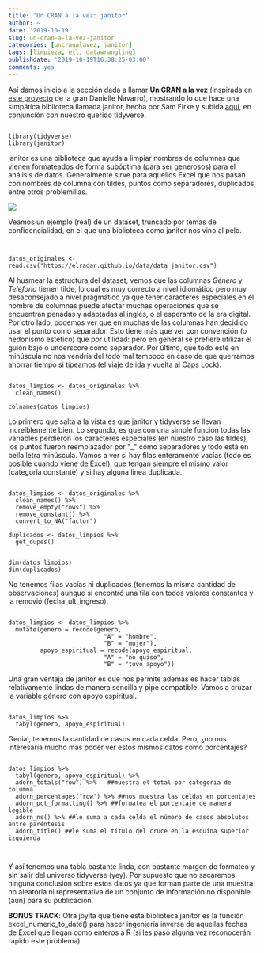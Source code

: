 ```yaml
---
title: 'Un CRAN a la vez: janitor'
author: ~
date: '2019-10-19'
slug: un-cran-a-la-vez-janitor
categories: [uncranalavez, janitor]
tags: [limpieza, etl, datawrangling]
publishdate: '2019-10-19T16:38:25-03:00'
comments: yes
---
```


Así damos inicio a la sección dada a llamar **Un CRAN a la vez** (inspirada en [este proyecto](https://djnavarro.net/post/a-random-walk-on-cran/) de la gran Danielle Navarro), mostrando lo que hace una simpática biblioteca llamada janitor, hecha por Sam Firke y subida [aqui](https://github.com/sfirke/janitor), en conjunción con nuestro querido tidyverse.


```{r}

library(tidyverse)
library(janitor)

```
janitor es una biblioteca que ayuda a limpiar nombres de columnas que vienen formateados de forma subóptima (para ser generosos) para el análisis de datos. Generalmente sirve para aquellos Excel que nos pasan con nombres de columna con tildes, puntos como separadores, duplicados, entre otros problemillas. 


![](https://pbs.twimg.com/media/ED1UxS4U8AEh31k?format=jpg&name=medium)


Veamos un ejemplo (real) de un dataset, truncado por temas de confidencialidad, en el que una biblioteca como janitor nos vino al pelo.


```{r levanto la base, message=FALSE, warning=FALSE}


datos_originales <- read.csv("https://elradar.github.io/data/data_janitor.csv")

```

Al husmear la estructura del dataset, vemos que las columnas *Género* y *Teléfono* tienen tilde, lo cual es muy correcto a nivel idiomático pero muy desaconsejado a nivel pragmático ya que tener caracteres especiales en el nombre de columnas puede afectar muchas operaciones que se encuentran penadas y adaptadas al inglés, o el esperanto de la era digital.
Por otro lado, podemos ver que en muchas de las columnas han decidido usar el punto como separador. Esto tiene más que ver con convención (o hedonismo estético) que por utilidad: pero en general se prefiere utilizar el guión bajo o underscore como separador. Por último, que todo esté en minúscula no nos vendría del todo mal tampoco en caso de que querramos ahorrar tiempo si tipeamos (el viaje de ida y vuelta al Caps Lock).

```{r nombres_columnas, warning=FALSE}

datos_limpios <- datos_originales %>% 
  clean_names()
  
colnames(datos_limpios)

```

 Lo primero que salta a la vista es que janitor y tidyverse se llevan increíblemente bien. Lo segundo, es que con una simple función todas las variables perdieron los caracteres especiales (en nuestro caso las tildes), los puntos fueron reemplazador por "_" como separadores y todo está en bella letra minúscula.
 Vamos a ver si hay filas enteramente vacías (todo es posible cuando viene de Excel), que tengan siempre el mismo valor (categoría constante) y si hay alguna línea duplicada.
 
```{r remuevo_filas, message=FALSE, warning=FALSE}

datos_limpios <- datos_originales %>% 
  clean_names() %>% 
  remove_empty("rows") %>% 
  remove_constant() %>% 
  convert_to_NA("factor")

duplicados <- datos_limpios %>% 
  get_dupes()


dim(datos_limpios)
dim(duplicados)

```
 
No tenemos filas vacías ni duplicados (tenemos la misma cantidad de observaciones) aunque sí encontró una fila con todos valores constantes y la removió (fecha_ult_ingreso). 



```{r recodear, message=FALSE, warning=FALSE}

datos_limpios <- datos_limpios %>% 
  mutate(genero = recode(genero,
                           "A" = "hombre",
                           "B" = "mujer"),
         apoyo_espiritual = recode(apoyo_espiritual,
                           "A" = "no quiso",
                           "B" = "tuvo apoyo"))

```



Una gran ventaja de janitor es que nos permite además es hacer tablas relativamente lindas de manera sencilla y pipe compatible. Vamos a cruzar la variable género con apoyo espiritual.


```{r tablas, message=FALSE, warning=FALSE}

datos_limpios %>% 
  tabyl(genero, apoyo_espiritual)

```

Genial, tenemos la cantidad de casos en cada celda. Pero, ¿no nos interesaría mucho más poder ver estos mismos datos como porcentajes?


```{r tablas_relativas, message=FALSE, warning=FALSE}

datos_limpios %>% 
  tabyl(genero, apoyo_espiritual) %>% 
  adorn_totals("row") %>%   ##muestra el total por categoria de columna
  adorn_percentages("row") %>% ##nos muestra las celdas en porcentajes
  adorn_pct_formatting() %>% ##formatea el porcentaje de manera legible
  adorn_ns() %>% ##le suma a cada celda el número de casos absolutos entre paréntesis
  adorn_title() ##le suma el título del cruce en la esquina superior izquierda
  
  
```


Y así tenemos una tabla bastante linda, con bastante margen de formateo y sin salir del universo tidyverse (yey). Por supuesto que no sacaremos ninguna conclusión sobre estos datos ya que forman parte de una muestra no aleatoria ni representativa de un conjunto de información no disponible (aún) para su publicación. 

**BONUS TRACK**: Otra joyita que tiene esta biblioteca janitor es la función excel_numeric_to_date() para hacer ingeniería inversa de aquellas fechas de Excel que llegan como enteros a R (si les pasó alguna vez reconocerán rápido este problema)